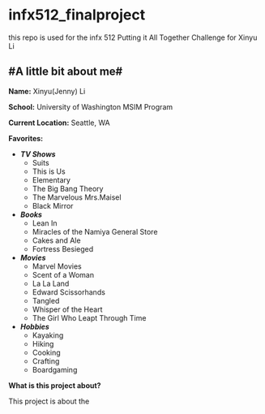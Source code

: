 # infx512_finalproject
this repo is used for the infx 512 Putting it All Together Challenge for Xinyu Li

## #A little bit about me#

**Name:** 
Xinyu(Jenny) Li


__School:__ 
University of Washington  MSIM Program

**Current Location:** 
Seattle, WA

**Favorites:**

* **_TV Shows_**
    * Suits
    * This is Us
    * Elementary
    * The Big Bang Theory
    * The Marvelous Mrs.Maisel
    * Black Mirror
* *__Books__*
    * Lean In
    * Miracles of the Namiya General Store
    * Cakes and Ale
    * Fortress Besieged
* ***Movies***
    * Marvel Movies
    * Scent of a Woman
    * La La Land
    * Edward Scissorhands
    * Tangled
    * Whisper of the Heart
    * The Girl Who Leapt Through Time
* ***Hobbies***
    * Kayaking
    * Hiking
    * Cooking 
    * Crafting
    * Boardgaming

**What is this project about?**

This project is about the 